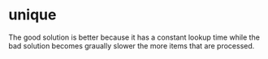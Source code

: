 # unique

The good solution is better because it has a constant lookup time while the bad solution becomes graually slower the more items that are processed.
